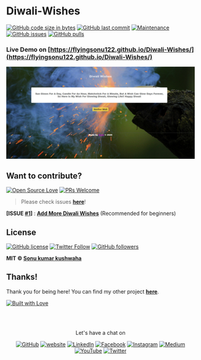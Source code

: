 # Diwali-Wishes

[![GitHub code size in bytes](https://img.shields.io/github/languages/code-size/flyingsonu122/Diwali-Wishes.svg?logo=github&style=social)](https://github.com/flyingsonu122)  [![GitHub last commit](https://img.shields.io/github/last-commit/flyingsonu122/Diwali-Wishes.svg?logo=git&style=social)](https://github.com/flyingsonu122/Diwali-Wishes)  [![Maintenance](https://img.shields.io/maintenance/yes/2021.svg?logo=github&style=social)](https://github.com/flyingsonu122/Diwali-Wishes) [![GitHub issues](https://img.shields.io/github/issues/flyingsonu122/Diwali-Wishes.svg?logo=github&style=social)](https://github.com/flyingsonu122/Diwali-Wishes/issues) [![GitHub pulls](https://img.shields.io/github/issues-pr/flyingsonu122/Diwali-Wishes.svg?logo=github&style=social)](https://github.com/flyingsonu122/Diwali-Wishes/pulls)

### Live Demo on [https://flyingsonu122.github.io/Diwali-Wishes/](https://flyingsonu122.github.io/Diwali-Wishes/) 

![Diwali Wishes](./images/DiwaliWishes.jpg)

## Want to contribute?

[![Open Source Love](https://badges.frapsoft.com/os/v2/open-source.svg?v=103)](https://github.com/flyingsonu122) [![PRs Welcome](https://img.shields.io/badge/PRs-welcome-brightgreen.svg?style=flat&logo=github)](https://github.com/flyingsonu122/Diwali-Wishes/pulls)

> Please check issues **[here](https://github.com/flyingsonu122/JSON/issues)**!

**[ISSUE [#1](https://github.com/flyingsonu122/JSON/issues/1)]** : **[Add More Diwali Wishes](https://github.com/flyingsonu122/JSON/issues/1)** (Recommended for beginners)

## License


[![GitHub license](https://img.shields.io/github/license/flyingsonu122/Diwali-Wishes.svg?style=social&logo=github)](https://github.com/flyingsonu122/Diwali-Wishes/blob/master/LICENSE) [![Twitter Follow](https://img.shields.io/twitter/follow/sonukumarkush12.svg?style=social)](https://twitter.com/sonukumarkush12) [![GitHub followers](https://img.shields.io/github/followers/flyingsonu122.svg?label=Follow&style=social)](https://github.com/flyingsonu122/)

**MIT &copy; [Sonu kumar kushwaha](https://github.com/flyingsonu122/Diwali-Wishes/blob/master/LICENSE)**

## Thanks!

Thank you for being here! You can find my other project **[here](https://github.com/flyingsonu122?tab=repositories)**.

[![Built with Love](https://forthebadge.com/images/badges/built-with-love.svg)](https://linktr.ee/flyingsonu) 

<br><br>
<p align="center"> Let's have a chat on </p> 
<p align="center">
	<a href="https://github.com/flyingsonu122"><img src="https://img.shields.io/github/followers/flyingsonu122.svg?label=GitHub&style=social" alt="GitHub"></a>
	<a href="http://bit.ly/2YqcMNO"><img src="https://img.shields.io/badge/Website-blueviolet?style=flat&logo=google-chrome&logoColor=white&color=Black" alt="website"></a>
	<a href="https://www.linkedin.com/in/sonukumarkushwaha/"><img src="https://img.shields.io/badge/LinkedIn--_.svg?style=social&logo=linkedin" alt="LinkedIn"></a>
	<a href="https://www.facebook.com/sonukumarkushwaha736"><img src="https://img.shields.io/badge/Facebook--_.svg?style=social&logo=facebook" alt="Facebook"></a>
	<a href="https://www.instagram.com/flyingsonu736/"><img src="https://img.shields.io/badge/Instagram--_.svg?style=social&logo=instagram" alt="Instagram"></a>
	<a href="https://medium.com/@sonukumarkushwaha"><img src="https://img.shields.io/badge/Medium--_.svg?style=social&logo=medium" alt="Medium"></a>
	<a href="https://www.youtube.com/channel/UCugIYeIc-HzCp-SZxRwuQbA"><img src="https://img.shields.io/badge/YouTube--_.svg?style=social&logo=YouTube" alt="YouTube"></a>
	<a href="https://twitter.com/sonukumarkush12"><img src="https://img.shields.io/twitter/follow/sonukumarkush12?label=Follow&style=social" alt="Twitter"></a>
	
	
</p>


